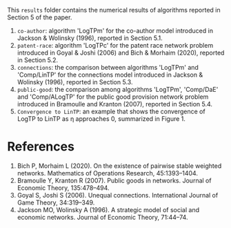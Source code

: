 This `results` folder contains the numerical results of algorithms reported in Section 5 of the paper. 
1. `co-author`: algorithm 'LogTPm' for the co-author model introduced in Jackson & Wolinsky (1996), reported in Section 5.1.
2. `patent-race`: algorithm 'LogTPc' for the patent race network problem introduced in Goyal & Joshi (2006) and Bich & Morhaim (2020), reported in Section 5.2.
3. `connections`: the comparison between algorithms 'LogTPm' and 'Comp/LinTP' for the connections model introduced in Jackson & Wolinsky (1996), reported in Section 5.3.
4. `public-good`: the comparison among algorithms 'LogTPm', 'Comp/DaE' and 'Comp/ALogTP' for the public good provision network problem introduced in Bramoulle and Kranton (2007), reported in Section 5.4.
5. `Convergence to LinTP`: an example that shows the convergence of LogTP to LinTP as η approaches 0, summarized in Figure 1. 

# References
1. Bich P, Morhaim L (2020). On the existence of pairwise stable weighted networks. Mathematics of Operations Research, 45:1393–1404.
2. Bramoulle Y, Kranton R (2007). Public goods in networks. Journal of Economic Theory, 135:478–494.
3. Goyal S, Joshi S (2006). Unequal connections. International Journal of Game Theory, 34:319–349.
4. Jackson MO, Wolinsky A (1996). A strategic model of social and economic networks. Journal of Economic Theory, 71:44–74.
